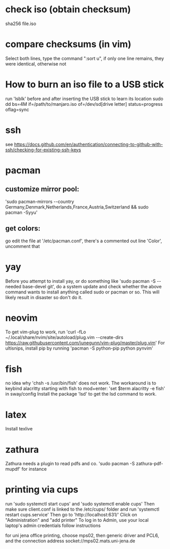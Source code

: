 # check iso (obtain checksum)
sha256 file.iso

# compare checksums (in vim)
Select both lines, type the command ":sort u", if only one line remains, they were identical, otherwise not

# How to burn an iso file to a USB stick
run 'lsblk' before and after inserting the USB stick to learn its location
sudo dd bs=4M if=/path/to/manjaro.iso of=/dev/sd[drive letter] status=progress oflag=sync

# ssh
see https://docs.github.com/en/authentication/connecting-to-github-with-ssh/checking-for-existing-ssh-keys

# pacman
## customize mirror pool: 
'sudo pacman-mirrors --country Germany,Denmark,Netherlands,France,Austria,Switzerland && sudo pacman -Syyu'
## get colors:
go edit the file at '/etc/pacman.conf', there's a commented out line 'Color', uncomment that

# yay
Before you attempt to install yay, or do something like 'sudo pacman -S --needed base-devel git', do a system update and check whether the above command wants to install anything called sudo or pacman or so. This will likely result in disaster so don't do it.

# neovim
To get vim-plug to work, run
'curl -fLo ~/.local/share/nvim/site/autoload/plug.vim --create-dirs https://raw.githubusercontent.com/junegunn/vim-plug/master/plug.vim'
For ultisnips, install pip by running 'pacman -S python-pip python pynvim'

# fish
no idea why 'chsh -s /usr/bin/fish' does not work. The workaround is to keybind alacritty starting with fish to mod+enter: 'set $term alacritty -e fish' in sway/config
Install the package 'lsd' to get the lsd command to work.

# latex
Install texlive 

# zathura
Zathura needs a plugin to read pdfs and co. 'sudo pacman -S zathura-pdf-mupdf' for instance

# printing via cups
run
'sudo systemctl start cups'
and
'sudo systemctl enable cups'
Then make sure client.conf is linked to the /etc/cups/ folder and run
'systemctl restart cups.service'
Then go to
'http://localhost:631/'
Click on "Administration" and "add printer"
To log in to Admin, use your local laptop's admin credentials
follow instructions

for uni jena office printing, choose mps02, then generic driver and PCL6, and the connection address socket://mps02.mats.uni-jena.de
